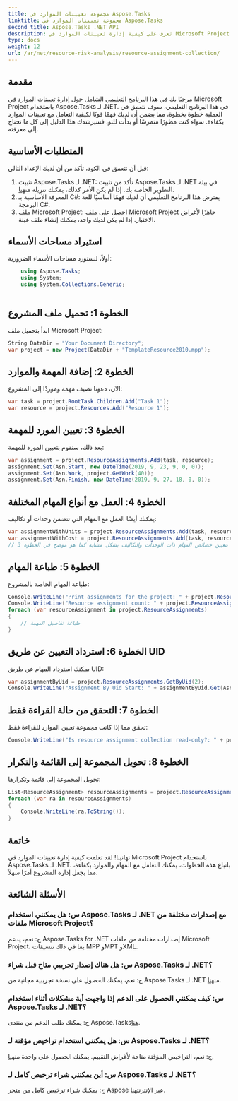 ```yaml
---
title: مجموعة تعيينات الموارد في Aspose.Tasks
linktitle: مجموعة تعيينات الموارد في Aspose.Tasks
second_title: Aspose.Tasks .NET API
description: تعرف على كيفية إدارة تعيينات الموارد في Microsoft Project باستخدام Aspose.Tasks لـ .NET. برنامج تعليمي خطوة بخطوة مع أمثلة التعليمات البرمجية.
type: docs
weight: 12
url: /ar/net/resource-risk-analysis/resource-assignment-collection/
---
```

## مقدمة
مرحبًا بك في هذا البرنامج التعليمي الشامل حول إدارة تعيينات الموارد في Microsoft Project باستخدام Aspose.Tasks لـ .NET. في هذا البرنامج التعليمي، سوف نتعمق في العملية خطوة بخطوة، مما يضمن أن لديك فهمًا قويًا لكيفية التعامل مع تعيينات الموارد بكفاءة. سواء كنت مطورًا متمرسًا أو بدأت للتو، فسيرشدك هذا الدليل إلى كل ما تحتاج إلى معرفته.
## المتطلبات الأساسية
قبل أن نتعمق في الكود، تأكد من أن لديك الإعداد التالي:
1. تثبيت Aspose.Tasks لـ .NET: تأكد من تثبيت Aspose.Tasks لـ .NET في بيئة التطوير الخاصة بك. إذا لم يكن الأمر كذلك، يمكنك تنزيله من[هنا](https://releases.aspose.com/tasks/net/).
2. المعرفة الأساسية بـ C#: يفترض هذا البرنامج التعليمي أن لديك فهمًا أساسيًا للغة البرمجة C#.
3. ملف Microsoft Project: احصل على ملف Microsoft Project جاهزًا لأغراض الاختبار. إذا لم يكن لديك واحد، يمكنك إنشاء ملف عينة.

## استيراد مساحات الأسماء
أولاً، لنستورد مساحات الأسماء الضرورية:
```csharp
    using Aspose.Tasks;
    using System;
    using System.Collections.Generic;
    
```
## الخطوة 1: تحميل ملف المشروع
ابدأ بتحميل ملف Microsoft Project:
```csharp
String DataDir = "Your Document Directory";
var project = new Project(DataDir + "TemplateResource2010.mpp");
```
## الخطوة 2: إضافة المهمة والموارد
الآن، دعونا نضيف مهمة وموردًا إلى المشروع:
```csharp
var task = project.RootTask.Children.Add("Task 1");
var resource = project.Resources.Add("Resource 1");
```
## الخطوة 3: تعيين المورد للمهمة
بعد ذلك، سنقوم بتعيين المورد للمهمة:
```csharp
var assignment = project.ResourceAssignments.Add(task, resource);
assignment.Set(Asn.Start, new DateTime(2019, 9, 23, 9, 0, 0));
assignment.Set(Asn.Work, project.GetWork(40));
assignment.Set(Asn.Finish, new DateTime(2019, 9, 27, 18, 0, 0));
```
## الخطوة 4: العمل مع أنواع المهام المختلفة
يمكنك أيضًا العمل مع المهام التي تتضمن وحدات أو تكاليف:
```csharp
var assignmentWithUnits = project.ResourceAssignments.Add(task, resource, 1d);
var assignmentWithCost = project.ResourceAssignments.Add(task, resource);
// قم بتعيين خصائص المهام ذات الوحدات والتكاليف بشكل مشابه كما هو موضح في الخطوة 3
```
## الخطوة 5: طباعة المهام
طباعة المهام الخاصة بالمشروع:
```csharp
Console.WriteLine("Print assignments for the project: " + project.ResourceAssignments.ParentProject.Get(Prj.Name));
Console.WriteLine("Resource assignment count: " + project.ResourceAssignments.Count);
foreach (var resourceAssignment in project.ResourceAssignments)
{
    // طباعة تفاصيل المهمة
}
```
## الخطوة 6: استرداد التعيين عن طريق UID
يمكنك استرداد المهام عن طريق UID:
```csharp
var assignmentByUid = project.ResourceAssignments.GetByUid(2);
Console.WriteLine("Assignment By Uid Start: " + assignmentByUid.Get(Asn.Start));
```
## الخطوة 7: التحقق من حالة القراءة فقط
تحقق مما إذا كانت مجموعة تعيين الموارد للقراءة فقط:
```csharp
Console.WriteLine("Is resource assignment collection read-only?: " + project.ResourceAssignments.IsReadOnly);
```
## الخطوة 8: تحويل المجموعة إلى القائمة والتكرار
تحويل المجموعة إلى قائمة وتكرارها:
```csharp
List<ResourceAssignment> resourceAssignments = project.ResourceAssignments.ToList();
foreach (var ra in resourceAssignments)
{
    Console.WriteLine(ra.ToString());
}
```

## خاتمة
تهانينا! لقد تعلمت كيفية إدارة تعيينات الموارد في Microsoft Project باستخدام Aspose.Tasks لـ .NET. باتباع هذه الخطوات، يمكنك التعامل مع المهام والموارد بكفاءة، مما يجعل إدارة المشروع أمرًا سهلاً.
## الأسئلة الشائعة
### س: هل يمكنني استخدام Aspose.Tasks لـ .NET مع إصدارات مختلفة من ملفات Microsoft Project؟
ج: نعم، يدعم Aspose.Tasks for .NET إصدارات مختلفة من ملفات Microsoft Project، بما في ذلك تنسيقات MPP وMPT وXML.
### س: هل هناك إصدار تجريبي متاح قبل شراء Aspose.Tasks لـ .NET؟
 ج: نعم، يمكنك الحصول على نسخة تجريبية مجانية من Aspose.Tasks لـ .NET من[هنا](https://releases.aspose.com/).
### س: كيف يمكنني الحصول على الدعم إذا واجهت أية مشكلات أثناء استخدام Aspose.Tasks لـ .NET؟
 ج: يمكنك طلب الدعم من منتدى Aspose.Tasks[هنا](https://forum.aspose.com/c/tasks/15).
### س: هل يمكنني استخدام تراخيص مؤقتة لـ Aspose.Tasks لـ .NET؟
 ج: نعم، التراخيص المؤقتة متاحة لأغراض التقييم. يمكنك الحصول على واحدة من[هنا](https://purchase.aspose.com/temporary-license/).
### س: أين يمكنني شراء ترخيص كامل لـ Aspose.Tasks لـ .NET؟
 ج: يمكنك شراء ترخيص كامل من متجر Aspose عبر الإنترنت[هنا](https://purchase.aspose.com/buy).